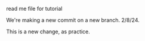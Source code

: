 read me file for tutorial

We're making a new commit on a new branch. 2/8/24.

This is a new change, as practice.
